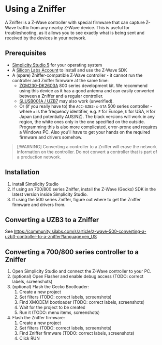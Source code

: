 # Using a Zniffer

A Zniffer is a Z-Wave controller with special firmware that can capture Z-Wave traffic from any nearby Z-Wave device. This is useful for troubleshooting, as it allows you to see exactly what is being sent and received by the devices in your network.

## Prerequisites

- [Simplicity Studio 5](https://www.silabs.com/developers/simplicity-studio) for your operating system
- A [Silicon Labs Account](https://community.silabs.com/SL_CommunitiesSelfReg) to install and use the Z-Wave SDK
- A (spare) Zniffer-compatible Z-Wave controller - it cannot run the controller and Zniffer firmware at the same time:
  - [ZGM230-DK2603A](https://www.silabs.com/development-tools/wireless/z-wave/z-wave-800-dev-kit?tab=overview) 800 series development kit. We recommend using this device as it has a good antenna and can easily converted between a Zniffer and a regular controller.
  - [SLUSB001A / UZB7](https://www.silabs.com/development-tools/wireless/z-wave/efr32zg14-usb-7-z-wave-700-stick-bridge-module?tab=overview) may also work (unverified).
  - Or (if you really have to) the `ACC-UZB3-x-STA` 500 series controller - where `x` is the frequency identifier, e.g. `E` for Europe, `U` for USA, `H` for Japan (and potentially AUS/NZ). The black versions will work in any region, the white ones only in the one specified on the outside.
    \
    Programming this is also more complicated, error-prone and requires a Windows PC. Also you'll have to get your hands on the required firmware and drivers somehow.

> [!WARNING] Converting a controller to a Zniffer will erase the network information on the controller. Do not convert a controller that is part of a production network.

## Installation

1. Install Simplicity Studio
1. If using an 700/800 series Zniffer, install the Z-Wave (Gecko) SDK in the latest version inside Simplicity Studio.
1. If using the 500 series Zniffer, figure out where to get the Zniffer firmware and drivers from.

## Converting a UZB3 to a Zniffer

See https://community.silabs.com/s/article/z-wave-500-converting-a-uzb3-controller-to-a-zniffer?language=en_US

## Converting a 700/800 series controller to a Zniffer

1. Open Simplicity Studio and connect the Z-Wave controller to your PC.
1. (optional) Open Flasher and enable debug access (TODO: correct labels, screenshots)
1. (optional) Flash the Gecko Bootloader:
   1. Create a new project
   1. Set filters (TODO: correct labels, screenshots)
   1. Find XMODEM bootloader (TODO: correct labels, screenshots)
   1. Wait for the project to be created
   1. Run it (TODO: menu items, screenshots)
1. Flash the Zniffer firmware:
   1. Create a new project
   1. Set filters (TODO: correct labels, screenshots)
   1. Find Zniffer firmware (TODO: correct labels, screenshots)
   1. Click RUN
